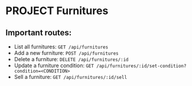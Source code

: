# PROJECT Furnitures

## Important routes:

- List all furnitures: `GET /api/furnitures`
- Add a new furniture: `POST /api/furnitures`
- Delete a furniture: `DELETE /api/furnitures/:id`
- Update a furniture condition: `GET /api/furnitures/:id/set-condition?condition=<CONDITION>`
- Sell a furniture: `GET /api/furnitures/:id/sell`